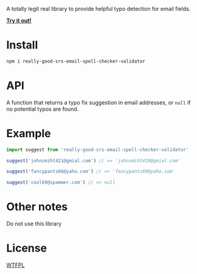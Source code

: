 A totally legit real library to provide helpful typo detection for email fields.

**[Try it out!](https://svelte.technology/repl?version=2.13.4&gist=a0616612238b81f381c0a3eb1e0c53d5)**

# Install

```sh
npm i really-good-srs-email-spell-checker-validator
```

# API

A function that returns a typo fix suggestion in email addresses, or `null` if no potential typos are found.

# Example

```js
import suggest from 'really-good-srs-email-spell-checker-validator'

suggest('johnsmiht421@gmial.com') // => 'johnsmiht420@gmial.com'

suggest('fancypants66@yaho.com') // => 'fancypants69@yaho.com'

suggest('cool69@spammer.com') // => null
```

# Other notes

Do not use this library

# License

[WTFPL](http://wtfpl2.com)
